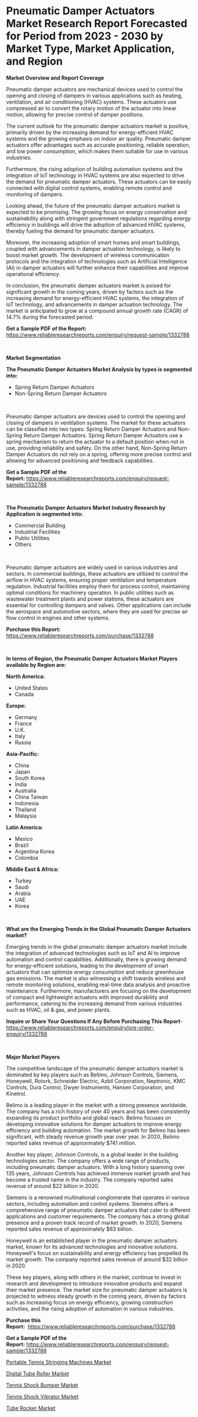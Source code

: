 <p><h1>Pneumatic Damper Actuators Market Research Report Forecasted for Period from 2023 -  2030 by Market Type, Market Application, and Region</h1></p><p><strong>Market Overview and Report Coverage</strong></p>
<p><p>Pneumatic damper actuators are mechanical devices used to control the opening and closing of dampers in various applications such as heating, ventilation, and air conditioning (HVAC) systems. These actuators use compressed air to convert the rotary motion of the actuator into linear motion, allowing for precise control of damper positions.</p><p>The current outlook for the pneumatic damper actuators market is positive, primarily driven by the increasing demand for energy-efficient HVAC systems and the growing emphasis on indoor air quality. Pneumatic damper actuators offer advantages such as accurate positioning, reliable operation, and low power consumption, which makes them suitable for use in various industries.</p><p>Furthermore, the rising adoption of building automation systems and the integration of IoT technology in HVAC systems are also expected to drive the demand for pneumatic damper actuators. These actuators can be easily connected with digital control systems, enabling remote control and monitoring of dampers.</p><p>Looking ahead, the future of the pneumatic damper actuators market is expected to be promising. The growing focus on energy conservation and sustainability along with stringent government regulations regarding energy efficiency in buildings will drive the adoption of advanced HVAC systems, thereby fueling the demand for pneumatic damper actuators.</p><p>Moreover, the increasing adoption of smart homes and smart buildings, coupled with advancements in damper actuation technology, is likely to boost market growth. The development of wireless communication protocols and the integration of technologies such as Artificial Intelligence (AI) in damper actuators will further enhance their capabilities and improve operational efficiency.</p><p>In conclusion, the pneumatic damper actuators market is poised for significant growth in the coming years, driven by factors such as the increasing demand for energy-efficient HVAC systems, the integration of IoT technology, and advancements in damper actuation technology. The market is anticipated to grow at a compound annual growth rate (CAGR) of 14.7% during the forecasted period.</p></p>
<p><strong>Get a Sample PDF of the Report:</strong> <a href="https://www.reliableresearchreports.com/enquiry/request-sample/1332788">https://www.reliableresearchreports.com/enquiry/request-sample/1332788</a></p>
<p>&nbsp;</p>
<p><strong>Market Segmentation</strong></p>
<p><strong>The Pneumatic Damper Actuators Market Analysis by types is segmented into:</strong></p>
<p><ul><li>Spring Return Damper Actuators</li><li>Non-Spring Return Damper Actuators</li></ul></p>
<p>&nbsp;</p>
<p><p>Pneumatic damper actuators are devices used to control the opening and closing of dampers in ventilation systems. The market for these actuators can be classified into two types: Spring Return Damper Actuators and Non-Spring Return Damper Actuators. Spring Return Damper Actuators use a spring mechanism to return the actuator to a default position when not in use, providing reliability and safety. On the other hand, Non-Spring Return Damper Actuators do not rely on a spring, offering more precise control and allowing for advanced positioning and feedback capabilities.</p></p>
<p><strong>Get a Sample PDF of the Report:</strong>&nbsp;<a href="https://www.reliableresearchreports.com/enquiry/request-sample/1332788">https://www.reliableresearchreports.com/enquiry/request-sample/1332788</a></p>
<p>&nbsp;</p>
<p><strong>The Pneumatic Damper Actuators Market Industry Research by Application is segmented into:</strong></p>
<p><ul><li>Commercial Building</li><li>Industrial Facilities</li><li>Public Utilities</li><li>Others</li></ul></p>
<p>&nbsp;</p>
<p><p>Pneumatic damper actuators are widely used in various industries and sectors. In commercial buildings, these actuators are utilized to control the airflow in HVAC systems, ensuring proper ventilation and temperature regulation. Industrial facilities employ them for process control, maintaining optimal conditions for machinery operation. In public utilities such as wastewater treatment plants and power stations, these actuators are essential for controlling dampers and valves. Other applications can include the aerospace and automotive sectors, where they are used for precise air flow control in engines and other systems.</p></p>
<p><strong>Purchase this Report:</strong>&nbsp; <a href="https://www.reliableresearchreports.com/purchase/1332788">https://www.reliableresearchreports.com/purchase/1332788</a></p>
<p>&nbsp;</p>
<p><strong>In terms of Region, the Pneumatic Damper Actuators Market Players available by Region are:</strong></p>
<p>
    <p> <strong> North America: </strong>
        <ul>
            <li>United States</li>
            <li>Canada</li>
        </ul>
        </p> 
    <p> <strong> Europe: </strong>
        <ul>
            <li>Germany</li>
            <li>France</li>
            <li>U.K.</li>
            <li>Italy</li>
            <li>Russia</li>
        </ul>
        </p> 
    <p> <strong> Asia-Pacific: </strong>
        <ul>
            <li>China</li>
            <li>Japan</li>
            <li>South Korea</li>
            <li>India</li>
            <li>Australia</li>
            <li>China Taiwan</li>
            <li>Indonesia</li>
            <li>Thailand</li>
            <li>Malaysia</li>
        </ul>
        </p> 
    <p> <strong> Latin America: </strong>
        <ul>
            <li>Mexico</li>
            <li>Brazil</li>
            <li>Argentina Korea</li>
            <li>Colombia</li>
        </ul>
        </p> 
    <p> <strong> Middle East & Africa: </strong>
        <ul>
            <li>Turkey</li>
            <li>Saudi</li>
            <li>Arabia</li>
            <li>UAE</li>
            <li>Korea</li>
        </ul>
    </p>
    </p>
<p>&nbsp;</p>
<p><strong>What are the Emerging Trends in the Global Pneumatic Damper Actuators market?</strong></p>
<p><p>Emerging trends in the global pneumatic damper actuators market include the integration of advanced technologies such as IoT and AI to improve automation and control capabilities. Additionally, there is growing demand for energy-efficient solutions, leading to the development of smart actuators that can optimize energy consumption and reduce greenhouse gas emissions. The market is also witnessing a shift towards wireless and remote monitoring solutions, enabling real-time data analysis and proactive maintenance. Furthermore, manufacturers are focusing on the development of compact and lightweight actuators with improved durability and performance, catering to the increasing demand from various industries such as HVAC, oil & gas, and power plants.</p></p>
<p><strong>Inquire or Share Your Questions If Any Before Purchasing This Report</strong>- <a href="https://www.reliableresearchreports.com/enquiry/pre-order-enquiry/1332788">https://www.reliableresearchreports.com/enquiry/pre-order-enquiry/1332788</a></p>
<p>&nbsp;</p>
<p><strong>Major Market Players</strong></p>
<p><p>The competitive landscape of the pneumatic damper actuators market is dominated by key players such as Belimo, Johnson Controls, Siemens, Honeywell, Rotork, Schneider Electric, Azbil Corporation, Neptronic, KMC Controls, Dura Control, Dwyer Instruments, Hansen Corporation, and Kinetrol.</p><p>Belimo is a leading player in the market with a strong presence worldwide. The company has a rich history of over 40 years and has been consistently expanding its product portfolio and global reach. Belimo focuses on developing innovative solutions for damper actuators to improve energy efficiency and building automation. The market growth for Belimo has been significant, with steady revenue growth year over year. In 2020, Belimo reported sales revenue of approximately $741 million.</p><p>Another key player, Johnson Controls, is a global leader in the building technologies sector. The company offers a wide range of products, including pneumatic damper actuators. With a long history spanning over 135 years, Johnson Controls has achieved immense market growth and has become a trusted name in the industry. The company reported sales revenue of around $22 billion in 2020.</p><p>Siemens is a renowned multinational conglomerate that operates in various sectors, including automation and control systems. Siemens offers a comprehensive range of pneumatic damper actuators that cater to different applications and customer requirements. The company has a strong global presence and a proven track record of market growth. In 2020, Siemens reported sales revenue of approximately $63 billion.</p><p>Honeywell is an established player in the pneumatic damper actuators market, known for its advanced technologies and innovative solutions. Honeywell's focus on sustainability and energy efficiency has propelled its market growth. The company reported sales revenue of around $32 billion in 2020.</p><p>These key players, along with others in the market, continue to invest in research and development to introduce innovative products and expand their market presence. The market size for pneumatic damper actuators is projected to witness steady growth in the coming years, driven by factors such as increasing focus on energy efficiency, growing construction activities, and the rising adoption of automation in various industries.</p></p>
<p><strong>Purchase this Report:</strong>&nbsp;&nbsp;<a href="https://www.reliableresearchreports.com/purchase/1332788">https://www.reliableresearchreports.com/purchase/1332788</a></p>
<p></p>
<p><strong>Get a Sample PDF of the Report:</strong>&nbsp;<a href="https://www.reliableresearchreports.com/enquiry/request-sample/1332788">https://www.reliableresearchreports.com/enquiry/request-sample/1332788</a></p>
<p><p><a href="https://www.linkedin.com/pulse/portable-tennis-stringing-machines-market-size-share-global/">Portable Tennis Stringing Machines Market</a></p><p><a href="https://medium.com/@flee.calm.mark/digital-tube-roller-market-size-cagr-trends-2024-2030-c9fd09058f5a">Digital Tube Roller Market</a></p><p><a href="https://www.linkedin.com/pulse/tennis-shock-bumper-market-challenges-opportunities-growth/">Tennis Shock Bumper Market</a></p><p><a href="https://www.linkedin.com/pulse/tennis-shock-vibrator-market-size-2023-2030-global-industrial/">Tennis Shock Vibrator Market</a></p><p><a href="https://medium.com/@bank.build.unity/tube-rocker-market-size-cagr-trends-2024-2030-723736575429">Tube Rocker Market</a></p></p>